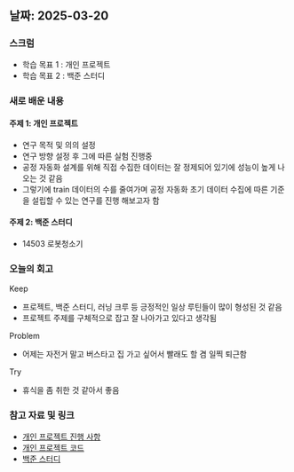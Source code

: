 ## 날짜: 2025-03-20

### 스크럼
- 학습 목표 1 : 개인 프로젝트
- 학습 목표 2 : 백준 스터디

### 새로 배운 내용
#### 주제 1: 개인 프로젝트
- 연구 목적 및 의의 설정
- 연구 방향 설정 후 그에 따른 실험 진행중
- 공정 자동화 설계를 위해 직접 수집한 데이터는 잘 정제되어 있기에 성능이 높게 나오는 것 같음
- 그렇기에 train 데이터의 수를 줄여가며 공정 자동화 초기 데이터 수집에 따른 기준을 설립할 수 있는 연구를 진행 해보고자 함

#### 주제 2: 백준 스터디
- 14503 로봇청소기

### 오늘의 회고
Keep
- 프로젝트, 백준 스터디, 러닝 크루 등 긍정적인 일상 루틴들이 많이 형성된 것 같음
- 프로젝트 주제를 구체적으로 잡고 잘 나아가고 있다고 생각됨

Problem
- 어제는 자전거 말고 버스타고 집 가고 싶어서 빨래도 할 겸 일찍 퇴근함

Try
- 휴식을 좀 취한 것 같아서 좋음

### 참고 자료 및 링크
- [개인 프로젝트 진행 사항](https://www.notion.so/adapterz/1bb394a480618006b1f9c7f2a2305efd)
- [개인 프로젝트 코드](https://colab.research.google.com/drive/1KbImxjt-s7SCzWu2Lrf9zG6FKsIb216F?hl=ko#scrollTo=AsoIFPvwVKsV)
- [백준 스터디](https://www.acmicpc.net/source/91643771)